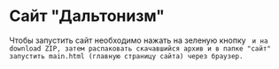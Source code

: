 # Сайт "Дальтонизм"
Чтобы запустить сайт необходимо нажать на зеленую кнопку <code> и на download ZIP, затем распаковать скачавшийся архив и в папке "сайт" запустить main.html (главную страницу сайта) через браузер.
